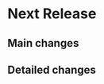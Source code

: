# Next Release

## Main changes

<!-- Describe the main changes on a high level. It is a good opportunity to track your todos here and then overtime turn them into explanations of the achieved changes. -->

## Detailed changes

<!-- This will be maintained by the commit-msg hook. However, before merging changes, you can review them and adjust where needed -->
